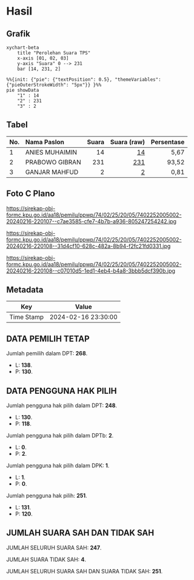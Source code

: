 # Hasil

## Grafik

```mermaid
xychart-beta
    title "Perolehan Suara TPS"
    x-axis [01, 02, 03]
    y-axis "Suara" 0 --> 231
    bar [14, 231, 2]
```

```mermaid
%%{init: {"pie": {"textPosition": 0.5}, "themeVariables": {"pieOuterStrokeWidth": "5px"}} }%%
pie showData
    "1" : 14
    "2" : 231
    "3" : 2
```

## Tabel

| No. | Nama Paslon    | Suara | Suara (raw) | Persentase |
|:--- |:-------------- | -----:| -----------:| ----------:|
| 1   | ANIES MUHAIMIN | 14    | [14][p-1]   | 5,67       |
| 2   | PRABOWO GIBRAN | 231   | [231][p-2]  | 93,52      |
| 3   | GANJAR MAHFUD  | 2     | [2][p-3]    | 0,81       |


[p-1]: https://github.com/gigit-pemilu/pemilu-2024-74-sulawesi-tenggara/blob/main/pilpres/hitung-suara/sub/74-sulawesi-tenggara/sub/02-konawe/sub/25-meluhu/sub/2005-tudameaso/sub/002-tps/sub/paslon-1.txt
[p-2]: https://github.com/gigit-pemilu/pemilu-2024-74-sulawesi-tenggara/blob/main/pilpres/hitung-suara/sub/74-sulawesi-tenggara/sub/02-konawe/sub/25-meluhu/sub/2005-tudameaso/sub/002-tps/sub/paslon-2.txt
[p-3]: https://github.com/gigit-pemilu/pemilu-2024-74-sulawesi-tenggara/blob/main/pilpres/hitung-suara/sub/74-sulawesi-tenggara/sub/02-konawe/sub/25-meluhu/sub/2005-tudameaso/sub/002-tps/sub/paslon-3.txt

## Foto C Plano

https://sirekap-obj-formc.kpu.go.id/aa18/pemilu/ppwp/74/02/25/20/05/7402252005002-20240216-220107--c7ae3585-cfe7-4b7b-a936-805247254242.jpg

https://sirekap-obj-formc.kpu.go.id/aa18/pemilu/ppwp/74/02/25/20/05/7402252005002-20240216-220108--31d4cf10-628c-482a-8b94-f2fc21fd0331.jpg

https://sirekap-obj-formc.kpu.go.id/aa18/pemilu/ppwp/74/02/25/20/05/7402252005002-20240216-220108--c07010d5-1ed1-4eb4-b4a8-3bbb5dcf390b.jpg


## Metadata

| Key        | Value               |
| ---------- | ------------------- |
| Time Stamp | 2024-02-16 23:30:00 |


## DATA PEMILIH TETAP

Jumlah pemilih dalam DPT: **268**.
 * L: **138**.
 * P: **130**.

## DATA PENGGUNA HAK PILIH

Jumlah pengguna hak pilih dalam DPT: **248**.
 * L: **130**.
 * P: **118**.

Jumlah pengguna hak pilih dalam DPTb: **2**.
 * L: **0**.
 * P: **2**.

Jumlah pengguna hak pilih dalam DPK: **1**.
 * L: **1**.
 * P: **0**.

Jumlah pengguna hak pilih: **251**.
 * L: **131**.
 * P: **120**.

## JUMLAH SUARA SAH DAN TIDAK SAH

JUMLAH SELURUH SUARA SAH: **247**.

JUMLAH SUARA TIDAK SAH: **4**.

JUMLAH SELURUH SUARA SAH DAN SUARA TIDAK SAH: **251**.


